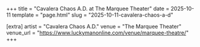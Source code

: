 +++
title = "Cavalera Chaos A.D. at The Marquee Theater"
date = 2025-10-11
template = "page.html"
slug = "2025-10-11-cavalera-chaos-a-d"

[extra]
artist = "Cavalera Chaos A.D."
venue = "The Marquee Theater"
venue_url = "https://www.luckymanonline.com/venue/marquee-theatre/"
+++
